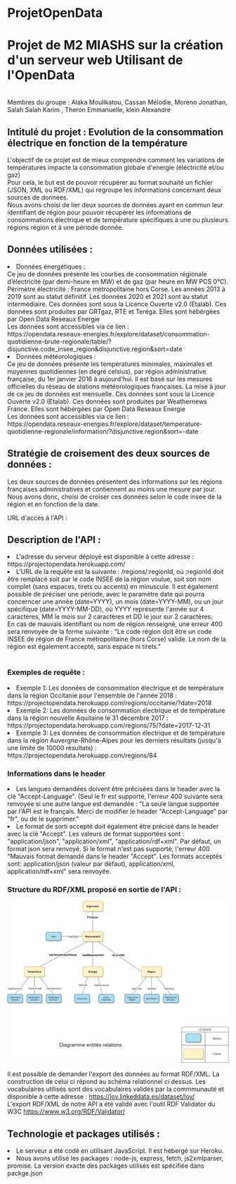 # ProjetOpenData
<h1> Projet de M2 MIASHS sur la création d'un serveur web Utilisant de l'OpenData </h1> <br>
Membres du groupe : Alaka Moulikatou, Cassan Mélodie, Moreno Jonathan, Salah Salah Karim , Theron Emmanuelle, klein Alexandre  <br>
<h2>Intitulé du projet : Evolution de la consommation électrique en fonction de la température </h2>
L'objectif de ce projet est de mieux comprendre comment les variations de températures impacte la consommation globale d'energie (éléctricité et/ou gaz) <br>
Pour cela, le but est de  pouvoir récupérer au format souhaité un fichier (JSON, XML ou RDF/XML) qui regroupe les informations concernant deux sources de données. <br>
Nous avons choisi de lier deux sources de données ayant en commun leur identifiant de région pour pouvoir récupérer les informations de consommations électrique et de température spécifiques à une ou plusieurs régions région et à une période donnée.<br>
<h2> Données utilisées : </h2>
  <li> Données énergétiques : <br>
  Ce jeu de données présente les courbes de consommation régionale d’électricité (par demi-heure en MW) et de gaz (par heure en MW PCS 0°C).
Périmètre électricité : France métropolitaine hors Corse. Les années 2013 à 2019 sont au statut définitif. Les données 2020 et 2021 sont au statut intermédiaire.
  Ces données sont sous la Licence Ouverte v2.0 (Etalab).
  Ces données sont produites par GRTgaz, RTE et Teréga. Elles sont hébérgées par Open Data Reseaux Energie<br>
 Les données sont accessibles via ce lien : <br>
  <href> https://opendata.reseaux-energies.fr/explore/dataset/consommation-quotidienne-brute-regionale/table/?disjunctive.code_insee_region&disjunctive.region&sort=date </href>

</li>
  <li> Données météorologiques : <br>
  Ce jeu de données présente les températures minimales, maximales et moyennes quotidiennes (en degré celsius), par région administrative française, du 1er janvier 2016 à aujourd'hui. Il est basé sur les mesures officielles du réseau de stations météorologiques françaises. La mise à jour de ce jeu de données est mensuelle. 
  Ces données sont sous la Licence Ouverte v2.0 (Etalab).
  Ces données sont produites par Weathernews France. Elles sont hébérgées par Open Data Reseaux Energie<br>Les données sont accessibles via ce lien : <br>
  <href>https://opendata.reseaux-energies.fr/explore/dataset/temperature-quotidienne-regionale/information/?disjunctive.region&sort=-date</href> <br>

</li>

  <h2> Stratégie de croisement des deux sources de données : </h2>
  Les deux sources de données présentent des informations sur les régions françaises administratives et contiennent  au moins une mesure par jour. Nous avons donc, choisi de croiser ces données selon le code insee de la région et en fonction de la date. <br>
  

URL d'accès à l'API : <br>
 <h2> Description de l'API : </h2>
  <li> L'adresse du serveur déployé est disponible à cette adresse : <href> https://projectopendata.herokuapp.com/ </href>
  
   <div>   
     <li>L'URL de la requête est la suivante : /regions/:regionId, où :regionId doit être remplacé soit par le code INSEE de la région voulue, soit son nom complet (sans espaces, tirets ou accents) en minuscule. Il est également possible de préciser une période, avec le paramètre date qui pourra concerncer une année (date=YYYY), un mois (date=YYYY-MM), ou un jour spécifique (date=YYYY-MM-DD), où YYYY représente l'année sur 4 caractères, MM le mois sur 2 caractères et DD le jour sur 2 caractères.<br>
  En cas de mauvais identifiant ou nom de région renseigné, une erreur 400 sera renvoyée de la forme suivante : "Le code région doit être un code INSEE de région de France métropolitaine (hors Corse) valide. Le nom de la région est également accepté, sans espace ni tirets."</li> <br>
</div>
  <h3> Exemples de requête : </h3>
  
</li>
</div>

<li> Exemple 1: Les données de consommation électrique et de température dans la région Occitanie pour l'ensemble de l'année 2018 : <br>
https://projectopendata.herokuapp.com/regions/occitanie/?date=2018
</li>
    
 <li> Exemple 2: Les données de consommation électrique et de température dans la région nouvelle Aquitaine le 31 décembre 2017 : <br>
 https://projectopendata.herokuapp.com/regions/75/?date=2017-12-31
 </li>
    
  <li> Exemple 3: Les données de consommation électrique et de température dans la région Auvergne-Rhône-Alpes pour les derniers résultats (jusqu'à une limite de 10000 résultats) : <br>
  https://projectopendata.herokuapp.com/regions/84
  </li>
<div>    
 <h3> Informations dans le header </h3>
 </div>   
 <li>Les langues demandées doivent être précisées dans le header avec la clé "Accept-Language". (Seul le fr est supporté, l'erreur 400 suivante sera renvoyée si une autre langue est demandée : "La seule langue supportée par l'API est le français. Merci de modifier le header "Accept-Language" par "fr", ou de le supprimer." </li>
 <div>   
     <li>Le format de sorti accepté doit également être précisé dans le header avec la clé "Accept". Les valeurs de format supportées sont : "application/json", "application/xml", "application/rdf+xml". Par défaut, un format json sera renvoyé. Si le format n'est pas supporté, l'erreur 400 "Mauvais format demandé dans le header "Accept". Les formats acceptés sont: application/json (valeur par défaut), application/xml, application/rdf+xml" sera renvoyée.
   <h3> Structure du RDF/XML proposé en sortie de l'API : </h3>
  
  ![Schéma](Schema_relationelle.png)
  
  Il est possible de demander l'export des données au format RDF/XML. La construction de celui ci répond au schéma relationnel ci dessus. Les vocabulaires utilisés sont des vocabulaires validés par la commmunauté et disponible à cette adresse : <href>https://lov.linkeddata.es/dataset/lov/</href> <br>
  L'export RDF/XML de notre API a été validé avec l'outil RDF Validator du W3C <href>https://www.w3.org/RDF/Validator/</href> <br>
  
  <h2> Technologie et packages utilisés : </h2>
  <li> Le serveur a été codé en utilisant JavaScript. Il est hébergé sur Heroku. </li>
  <li> Nous avons utilisé les packages : node-js, express, fetch, js2xmlparser, promise. La version exacte des packages utilisés est spécifiée dans packge.json

    
  
  
  
 
  
  
  
